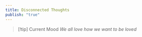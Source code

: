 ```yaml
---
title: Disconnected Thoughts
publish: "true"
---
```

> [!tip] Current Mood
> *We all love how we want to be loved*

